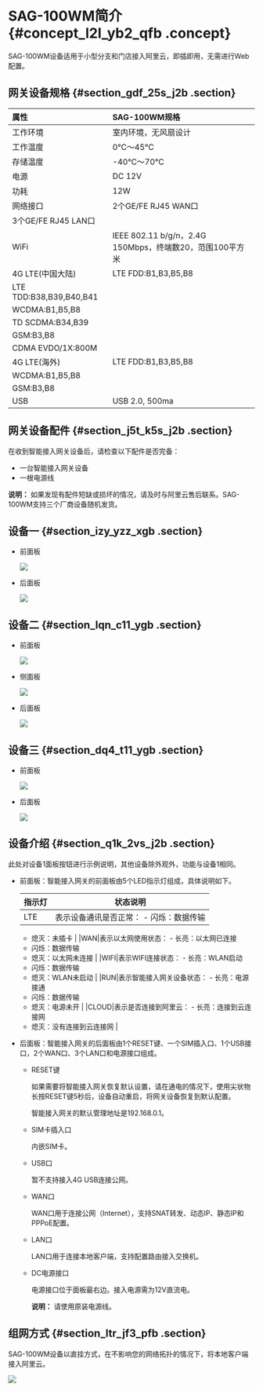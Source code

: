 # SAG-100WM简介 {#concept_l2l_yb2_qfb .concept}

SAG-100WM设备适用于小型分支和门店接入阿里云，即插即用，无需进行Web配置。

## 网关设备规格 {#section_gdf_25s_j2b .section}

|属性|SAG-100WM规格|
|:-|:----------|
|工作环境|室内环境，无风扇设计|
|工作温度|0℃～45℃|
|存储温度|-40℃～70℃|
|电源|DC 12V|
|功耗|12W|
|网络接口|2个GE/FE RJ45 WAN口|
|3个GE/FE RJ45 LAN口|
|WiFi|IEEE 802.11 b/g/n，2.4G 150Mbps，终端数20，范围100平方米|
|4G LTE\(中国大陆\)|LTE FDD:B1,B3,B5,B8|
|LTE TDD:B38,B39,B40,B41|
|WCDMA:B1,B5,B8|
|TD SCDMA:B34,B39|
|GSM:B3,B8|
|CDMA EVDO/1X:800M|
|4G LTE\(海外\)|LTE FDD:B1,B3,B5,B8|
|WCDMA:B1,B5,B8|
|GSM:B3,B8|
|USB|USB 2.0, 500ma|

## 网关设备配件 {#section_j5t_k5s_j2b .section}

在收到智能接入网关设备后，请检查以下配件是否完备：

-   一台智能接入网关设备
-   一根电源线

**说明：** 如果发现有配件短缺或损坏的情况，请及时与阿里云售后联系。SAG-100WM支持三个厂商设备随机发货。

## 设备一 {#section_izy_yzz_xgb .section}

-   前面板

    ![](http://static-aliyun-doc.oss-cn-hangzhou.aliyuncs.com/assets/img/40483/155192940021278_zh-CN.png)

-   后面板

    ![](http://static-aliyun-doc.oss-cn-hangzhou.aliyuncs.com/assets/img/40483/155192940021279_zh-CN.png)


## 设备二 {#section_lqn_c11_ygb .section}

-   前面板

    ![](http://static-aliyun-doc.oss-cn-hangzhou.aliyuncs.com/assets/img/40483/155192940039754_zh-CN.png)

-   侧面板

    ![](http://static-aliyun-doc.oss-cn-hangzhou.aliyuncs.com/assets/img/40483/155192940139755_zh-CN.png)

-   后面板

    ![](http://static-aliyun-doc.oss-cn-hangzhou.aliyuncs.com/assets/img/40483/155192940139756_zh-CN.png)


## 设备三 {#section_dq4_t11_ygb .section}

-   前面板

    ![](http://static-aliyun-doc.oss-cn-hangzhou.aliyuncs.com/assets/img/40483/155192940139757_zh-CN.png)

-   后面板

    ![](http://static-aliyun-doc.oss-cn-hangzhou.aliyuncs.com/assets/img/40483/155192940139758_zh-CN.png)


## 设备介绍 {#section_q1k_2vs_j2b .section}

此处对设备1面板按钮进行示例说明，其他设备除外观外，功能与设备1相同。

-   前面板：智能接入网关的前面板由5个LED指示灯组成，具体说明如下。

    |指示灯|状态说明|
    |---|----|
    |LTE|表示设备通讯是否正常：    -   闪烁：数据传输
    -   熄灭：未插卡
|
    |WAN|表示以太网使用状态：    -   长亮：以太网已连接
    -   闪烁：数据传输
    -   熄灭：以太网未连接
|
    |WIFI|表示WIFI连接状态：    -   长亮：WLAN启动
    -   闪烁：数据传输
    -   熄灭：WLAN未启动
|
    |RUN|表示智能接入网关设备状态：    -   长亮：电源接通
    -   闪烁：数据传输
    -   熄灭：电源未开
|
    |CLOUD|表示是否连接到阿里云：    -   长亮：连接到云连接网
    -   熄灭：没有连接到云连接网
|

-   后面板：智能接入网关的后面板由1个RESET键、一个SIM插入口、1个USB接口，2个WAN口、3个LAN口和电源接口组成。
    -   RESET键

        如果需要将智能接入网关恢复默认设置，请在通电的情况下，使用尖状物长按RESET键5秒后，设备自动重启，将网关设备恢复到默认配置。

        智能接入网关的默认管理地址是192.168.0.1。

    -   SIM卡插入口

        内嵌SIM卡。

    -   USB口

        暂不支持接入4G USB连接公网。

    -   WAN口

        WAN口用于连接公网（Internet），支持SNAT转发、动态IP、静态IP和PPPoE配置。

    -   LAN口

        LAN口用于连接本地客户端，支持配置路由接入交换机。

    -   DC电源接口

        电源接口位于面板最右边。接入电源需为12V直流电。

        **说明：** 请使用原装电源线。


## 组网方式 {#section_ltr_jf3_pfb .section}

SAG-100WM设备以直挂方式，在不影响您的网络拓扑的情况下，将本地客户端接入阿里云。

![](http://static-aliyun-doc.oss-cn-hangzhou.aliyuncs.com/assets/img/24578/155192940121205_zh-CN.png)

